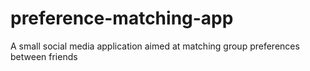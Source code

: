 # preference-matching-app
A small social media application aimed at matching group preferences between friends

